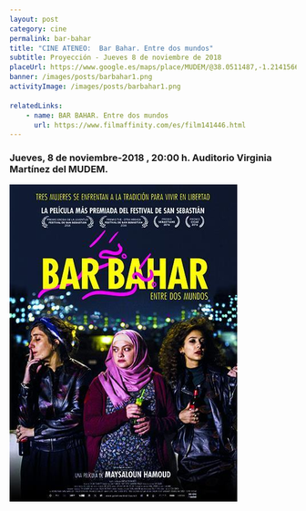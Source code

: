 ```yaml
---
layout: post
category: cine
permalink: bar-bahar
title: "CINE ATENEO:  Bar Bahar. Entre dos mundos"
subtitle: Proyección - Jueves 8 de noviembre de 2018
placeUrl: https://www.google.es/maps/place/MUDEM/@38.0511487,-1.2141566,15z/data=!4m5!3m4!1s0x0:0xde6031502e1b4fbc!8m2!3d38.0511487!4d-1.2141566
banner: /images/posts/barbahar1.png
activityImage: /images/posts/barbahar1.png

relatedLinks: 
    - name: BAR BAHAR. Entre dos mundos
      url: https://www.filmaffinity.com/es/film141446.html
---
```


### Jueves, 8 de noviembre-2018 , 20:00 h. Auditorio Virginia Martínez del MUDEM.


![cartel](/images/posts/barbahar1.png)


